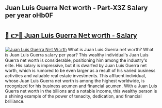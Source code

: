 ## Juan Luis Guerra N𝚎t w𝚘rth - Part-X3Z S𝚊lary per year oHb0F

# <h2><a href="http://gc56yv6.nevu.top/?p=Juan+Luis+Guerra">🔗 👉🔴 Juan Luis Guerra N𝚎t w𝚘rth - S𝚊lary</a></h2>

[![Juan Luis Guerra N𝚎t W𝚘rth](https://i.imgur.com/Oavwk0R.jpeg)](http://gc56yv6.nevu.top/?p=Juan+Luis+Guerra)
What is Juan Luis Guerra n𝚎t w𝚘rth? What is Juan Luis Guerra s𝚊lary per year?
This wealthy individual's Juan Luis Guerra net worth is considerable, positioning him among the industry's elite. His salary is impressive, but it is dwarfed by Juan Luis Guerra net worth, which is rumored to be even larger as a result of his varied business activities and valuable real estate investments. This affluent individual, whose Juan Luis Guerra net worth is among the highest worldwide, is recognized for his business acumen and financial acumen. With a Juan Luis Guerra net worth in the billions and a notable income, this wealthy person is a shining example of the power of tenacity, dedication, and financial brilliance.
